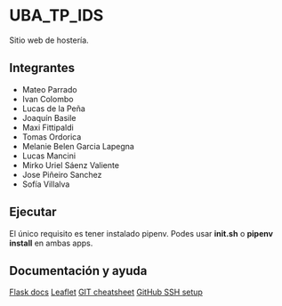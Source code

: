 # UBA_TP_IDS
Sitio web de hostería.

## Integrantes
- Mateo Parrado
- Ivan Colombo
- Lucas de la Peña
- Joaquín Basile
- Maxi Fittipaldi
- Tomas Ordorica
- Melanie Belen Garcia Lapegna
- Lucas Mancini
- Mirko Uriel Sáenz Valiente
- Jose Piñeiro Sanchez
- Sofía Villalva


## Ejecutar
El único requisito es tener instalado pipenv.
Podes usar **init.sh** o **pipenv install** en
ambas apps.

## Documentación y ayuda
[Flask docs](https://flask.palletsprojects.com/en/3.0.x/)
[Leaflet](https://leafletjs.com/examples.html)
[GIT cheatsheet](https://education.github.com/git-cheat-sheet-education.pdf)
[GitHub SSH setup](https://docs.github.com/en/authentication/connecting-to-github-with-ssh)
